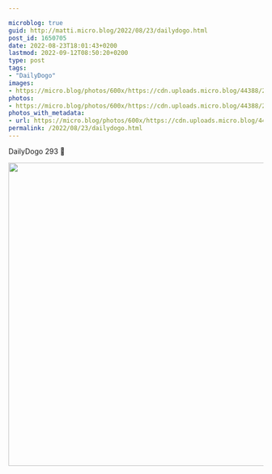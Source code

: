 ```yaml
---

microblog: true
guid: http://matti.micro.blog/2022/08/23/dailydogo.html
post_id: 1650705
date: 2022-08-23T18:01:43+0200
lastmod: 2022-09-12T08:50:20+0200
type: post
tags:
- "DailyDogo"
images:
- https://micro.blog/photos/600x/https://cdn.uploads.micro.blog/44388/2022/3e2590ddf9.jpg
photos:
- https://micro.blog/photos/600x/https://cdn.uploads.micro.blog/44388/2022/3e2590ddf9.jpg
photos_with_metadata:
- url: https://micro.blog/photos/600x/https://cdn.uploads.micro.blog/44388/2022/3e2590ddf9.jpg
permalink: /2022/08/23/dailydogo.html
---
```

DailyDogo 293 🐶

<img src="/media/uploads/2022/3e2590ddf9.jpg" width="600" height="600" alt="" />
